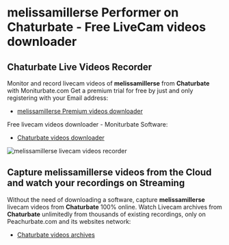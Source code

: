 # melissamillerse Performer on Chaturbate - Free LiveCam videos downloader

## Chaturbate Live Videos Recorder

Monitor and record livecam videos of **melissamillerse** from **Chaturbate** with Moniturbate.com
Get a premium trial for free by just and only registering with your Email address:
* [melissamillerse Premium videos downloader](https://moniturbate.com/request-demo-licence-key.html)

Free livecam videos downloader - Moniturbate Software:
* [Chaturbate videos downloader](https://moniturbate.com/moniturbate-download-software.html)

![melissamillerse livecam videos recorder](https://peachurnet.com/templates/moniturbate-software.png)


## Capture melissamillerse videos from the Cloud and watch your recordings on Streaming

Without the need of downloading a software, capture **melissamillerse** livecam videos from **Chaturbate** 100% online.
Watch Livecam archives from **Chaturbate** unlimitedly from thousands of existing recordings, only on Peachurbate.com and its websites network:
* [Chaturbate videos archives](https://peachurnet.com/)